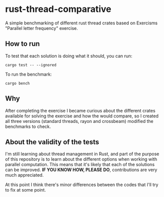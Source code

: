 # rust-thread-comparative
A simple benchmarking of different rust thread crates based on Exercisms
"Parallel letter frequency" exercise.

## How to run

To test that each solution is doing what it should, you can run:
```shell
cargo test -- --ignored
```
To run the benchmark:
```shell
cargo bench
```

## Why
After completing the exercise I became curious about the different
crates available for solving the exercise and how the would compare, so
I created all three versions (standard threads, rayon and crossbeam) 
modified the benchmarks to check.

## About the validity of the tests
I'm still learning about thread management in Rust, and part of the
purpose of this repository is to learn about the different options when
working with parallel computation. This means that it's likely that each
of the solutions can be improved. **IF YOU KNOW HOW, PLEASE DO**,
contributions are very much appreciated.

At this point I think there's minor differences between the codes that
I'll try to fix at some point.

